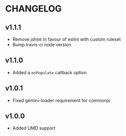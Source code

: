 # CHANGELOG

## v1.1.1

  - Remove jshint in favour of eslint with custom ruleset
  - Bump travis-ci node version

## v1.1.0

  - Added a `onPopulate` callback option

## v1.0.1

  - Fixed gemini-loader requirement for commonjs

## v1.0.0

  - Added UMD support
